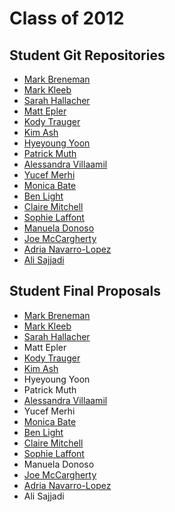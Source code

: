 Class of 2012
=============


Student Git Repositories
------------------------

* [Mark Breneman](https://github.com/markbreneman/Printing-Code-Assignments)
* [Mark Kleeb](https://github.com/markkleeb/PrintingCode2012)
* [Sarah Hallacher](https://github.com/sarahkhallacher/printingcode)
* [Matt Epler](https://github.com/matthewepler/printing_code)
* [Kody Trauger](https://github.com/kodytrauger/Printing-Code-Fall-2012)
* [Kim Ash](https://github.com/kimash/printing-code)
* [Hyeyoung Yoon](https://github.com/HyeYoun/PrintingCode-Hyeyoung)
* [Patrick Muth](https://github.com/pmuth/printing-code-f12)
* [Alessandra Villaamil](https://github.com/avillaamil/PrintingCode)
* [Yucef Merhi](https://github.com/yucef/printing_code)
* [Monica Bate](https://github.com/loadix/Printing-Code)
* [Ben Light](https://github.com/blightdesign)
* [Claire Mitchell](https://github.com/subcontext/PrintingCode)
* [Sophie Laffont](https://github.com/sl2631/printingcode)
* [Manuela Donoso](https://github.com/mdonoso/printing-code-2012)
* [Joe McCargherty](https://github.com/JoeMcCagherty/Printing_Code)
* [Adria Navarro-Lopez](https://github.com/araid/PrintingCode)
* [Ali Sajjadi](https://github.com/psionn/PrintingCode)


Student Final Proposals
-----------------------

* [Mark Breneman](http://markbreneman.com/blog/2012/11/21/PrintingCode-FinalProposal/)
* [Mark Kleeb](http://stu.itp.nyu.edu/~mk3981/blog/?p=1430)
* [Sarah Hallacher](http://ablogthat.sarahmak.es/?p=8642601365)
* Matt Epler
* [Kody Trauger](http://www.kodytrauger.com/blog/printing-code-final-assignment/)
* [Kim Ash](http://blog.kim-ash.com/2012/11/an-homage-to-bradbury/)
* Hyeyoung Yoon
* Patrick Muth
* [Alessandra Villaamil](http://itp.nyu.edu/~av1105/blog/printing-code-final-brain-storm/)
* Yucef Merhi
* [Monica Bate](http://itp.nyu.edu/~mbv227/?p=1291)
* [Ben Light](http://itp.nyu.edu/~bl1236/blog/2012/11/generative-label-for-mobile-homes/)
* [Claire Mitchell](http://itp.nyu.edu/~cm2897/blog/?p=1113)
* [Sophie Laffont](http://itp.nyu.edu/~sl2631/blog/?p=716)
* Manuela Donoso
* [Joe McCargherty](http://josephmccagherty.tumblr.com/printingcode)
* [Adria Navarro-Lopez](http://itp.adrianavarro.net/?p=239)
* Ali Sajjadi
